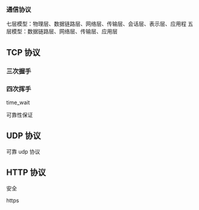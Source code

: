 ### 通信协议

七层模型：物理层、数据链路层、网络层、传输层、会话层、表示层、应用程
五层模型：数据链路层、网络层、传输层、应用层

## TCP 协议

### 三次握手

### 四次挥手


time_wait

可靠性保证

## UDP 协议

可靠 udp 协议

## HTTP 协议

安全

https